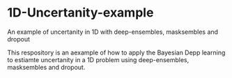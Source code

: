 # 1D-Uncertanity-example
An example of uncertanity in 1D with deep-ensembles, masksembles and dropout

This respository is an aexample of how to apply the Bayesian Depp learning to estiamte uncertanity in a 1D problem using deep-ensembles, masksembles and dropout.
